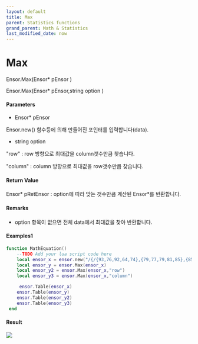 ```yaml
---
layout: default
title: Max
parent: Statistics functions
grand_parent: Math & Statistics
last_modified_date: now
---
```


# Max

Ensor.Max\(Ensor\* pEnsor \)

Ensor.Max\(Ensor\* pEnsor,string option \)

#### Parameters

* Ensor\* pEnsor

Ensor.new\(\) 함수등에 의해 만들어진 포인터를 입력합니다\(data\).

* string option

"row" : row 방향으로 최대값을 column갯수만큼 찾습니다.

"column" : column 방향으로 최대값을 row갯수만큼 찾습니다.

#### Return Value

Ensor\* pRetEnsor : option에 따라 맞는 갯수만큼 계산된 Ensor\*를 반환합니다.

#### Remarks

* option 항목이 없으면 전체 data에서 최대값을 찾아 반환합니다.



#### Examples1

```lua
function MathEquation()
	--TODO Add your lua script code here
 	local ensor_x = ensor.new("/{/{93,76,92,64,74},{79,77,79,81,85},{85,83,88,82,85},{64,78,75,80,62},{81,74,71,63,57/}/}")
 	local ensor_y = ensor.Max(ensor_x)
	local ensor_y2 = ensor.Max(ensor_x,"row")
	local ensor_y3 = ensor.Max(ensor_x,"column")

	 ensor.Table(ensor_x)
 	ensor.Table(ensor_y)
	ensor.Table(ensor_y2)
	ensor.Table(ensor_y3)
 end
```

#### Result

![](./StatisticsAPI/MaxResultTable.png)

